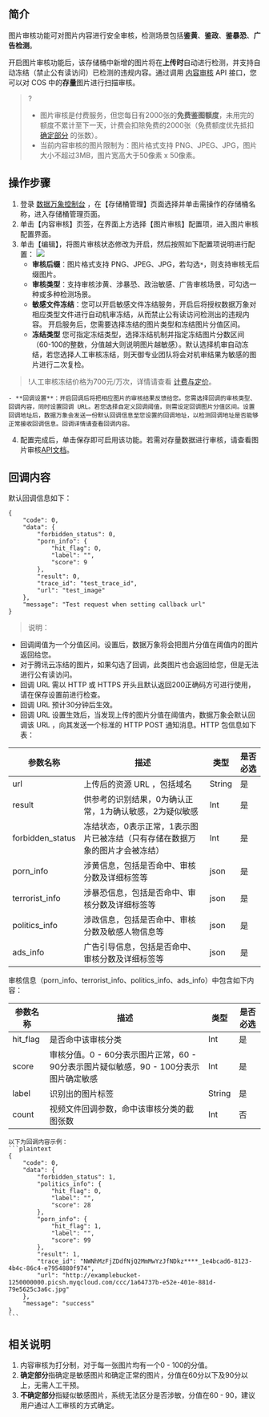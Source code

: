 ## 简介

图片审核功能可对图片内容进行安全审核，检测场景包括**鉴黄**、**鉴政**、**鉴暴恐**、**广告检测**。

开启图片审核功能后，该存储桶中新增的图片将在**上传时**自动进行检测，并支持自动冻结（禁止公有读访问）已检测的违规内容。通过调用 [内容审核](https://cloud.tencent.com/document/product/460/37318) API 接口，您可以对 COS 中的**存量**图片进行扫描审核。

>?
>
>- 图片审核是付费服务，但您每日有2000张的**免费鉴图额度**，未用完的额度不累计至下一天，计费会扣除免费的2000张（免费额度优先抵扣 [确定部分](#1) 的张数）。
>- 当前内容审核的图片限制为：图片格式支持 PNG、JPEG、JPG，图片大小不超过3MB，图片宽高大于50像素 x 50像素。

## 操作步骤

1. 登录 [数据万象控制台](https://console.cloud.tencent.com/ci) ，在【存储桶管理】页面选择并单击需操作的存储桶名称，进入存储桶管理页面。
2. 单击【内容审核】页签，在界面上方选择【图片审核】配置项，进入图片审核配置界面。
3. 单击【编辑】，将图片审核状态修改为开启，然后按照如下配置项说明进行配置：
   ![](https://main.qcloudimg.com/raw/ff82c3909fd4fd5373133a575ab71afd.png)
    - **审核后缀**：图片格式支持 PNG、JPEG、JPG，若勾选`*`，则支持审核无后缀图片。
    - **审核类型**：支持审核涉黄、涉暴恐、政治敏感、广告审核场景，可勾选一种或多种检测场景。
    - **敏感文件冻结**：您可以开启敏感文件冻结服务，开启后将授权数据万象对相应类型文件进行自动机审冻结，从而禁止公有读访问检测出的违规内容。
      开启服务后，您需要选择冻结的图片类型和冻结图片分值区间。
    - **冻结类型**
      您可指定冻结类型，选择冻结机制并指定冻结图片分数区间（60-100的整数，分值越大则说明图片越敏感）。默认选择机审自动冻结，若您选择人工审核冻结，则天御专业团队将会对机审结果为敏感的图片进行二次复检。
>!人工审核冻结价格为700元/万次，详情请查看 [计费与定价](https://cloud.tencent.com/document/product/460/6970#.E5.86.85.E5.AE.B9.E8.AF.86.E5.88.AB.E8.B4.B9.E7.94.A8)。
>
    - **回调设置**：开启回调后将把相应图片的审核结果反馈给您。您需选择回调的审核类型、回调内容，同时设置回调 URL。若您选择自定义回调阈值，则需设定回调图片分值区间。设置回调地址后，数据万象会发送一份默认回调信息至您设置的回调地址，以检测回调地址是否能够正常接收回调信息。回调详情请查看回调内容。
4. 配置完成后，单击保存即可启用该功能。若需对存量数据进行审核，请查看图片审核[API文档](https://cloud.tencent.com/document/product/460/37318)。


<span id=1>

## 回调内容
默认回调信息如下：
```plaintext
{
    "code": 0,
    "data": {
        "forbidden_status": 0,
        "porn_info": {
            "hit_flag": 0,
            "label": "",
            "score": 9
        },
        "result": 0,
        "trace_id": "test_trace_id",
        "url": "test_image"
    },
    "message": "Test request when setting callback url"
}  
```

> 说明：
 - 回调阈值为一个分值区间。设置后，数据万象将会把图片分值在阈值内的图片返回给您。
 - 对于腾讯云冻结的图片，如果勾选了回调，此类图片也会返回给您，但是无法进行公有读访问。
 - 回调 URL 需以 HTTP 或 HTTPS 开头且默认返回200正确码方可进行使用，请在保存设置前进行检查。
 - 回调 URL 预计30分钟后生效。
 - 回调 URL 设置生效后，当发现上传的图片分值在阈值内，数据万象会默认回调该 URL ，向其发送一个标准的 HTTP POST 通知消息。HTTP 包信息如下表：
 
<table>
<thead>
<tr>
<th>参数名称</th>
<th>描述</th>
<th>类型</th>
<th>是否必选</th>
</tr>
</thead>
<tbody><tr>
<td>url</td>
<td>上传后的资源 URL ，包括域名</td>
<td>String</td>
<td>是</td>
</tr>
<tr>
<td>result</td>
<td>供参考的识别结果，0为确认正常，1为确认敏感，2为疑似敏感</td>
<td>Int</td>
<td>是</td>
</tr>
<tr>
<td>forbidden_status</td>
<td>冻结状态，0表示正常，1表示图片已被冻结（只有存储在数据万象的图片才会被冻结）</td>
<td>Int</td>
<td>是</td>
</tr>
<tr>
<td>porn_info</td>
<td>涉黄信息，包括是否命中、审核分数及详细标签等</td>
<td>json</td>
<td>是</td>
</tr>
<tr>
<td>terrorist_info</td>
<td>涉暴恐信息，包括是否命中、审核分数及详细标签等</td>
<td>json</td>
<td>是</td>
</tr>
<tr>
<td>politics_info</td>
<td>涉政信息，包括是否命中、审核分数及敏感人物信息等</td>
<td>json</td>
<td>是</td>
</tr>
<tr>
<td>ads_info</td>
<td>广告引导信息，包括是否命中、审核分数及详细标签等</td>
<td>json</td>
<td>是</td>
</tr>
</tbody></table>
审核信息（porn_info、terrorist_info、politics_info、ads_info）中包含如下内容：
<table>
<thead>
<tr>
<th>参数名称</th>
<th>描述</th>
<th>类型</th>
<th>是否必选</th>
</tr>
</thead>
<tbody><tr>
<td>hit_flag</td>
<td>是否命中该审核分类</td>
<td>Int</td>
<td>是</td>
</tr>
<tr>
<td>score</td>
<td>审核分值。0 - 60分表示图片正常，60 -  90分表示图片疑似敏感，90 - 100分表示图片确定敏感</td>
<td>Int</td>
<td>是</td>
</tr>
<tr>
<td>label</td>
<td>识别出的图片标签</td>
<td>String</td>
<td>是</td>
</tr>
<tr>
<td>count</td>
<td>视频文件回调参数，命中该审核分类的截图张数</td>
<td>Int</td>
<td>否</td>
</tr>
</tbody></table>

	以下为回调内容示例：
	```plaintext
	{
		"code": 0,
		"data": {
			"forbidden_status": 1,
			"politics_info": {
				"hit_flag": 0,
				"label": "",
				"score": 28
			},
			"porn_info": {
				"hit_flag": 1,
				"label": "",
				"score": 99
			},
			"result": 1,
			"trace_id": "NWNhMzFjZDdfNjQ2MmMwYzJfNDkz****_1e4bcad6-8123-4b4c-86c4-e7954880f974",
			"url": "http://examplebucket-1250000000.picsh.myqcloud.com/ccc/1a64737b-e52e-401e-881d-79e5625c3a6c.jpg"
		},
		"message": "success"
	}
	```

## 相关说明

1. 内容审核为打分制，对于每一张图片均有一个0 - 100的分值。
2. **确定部分**指确定是敏感图片和确定正常的图片，分值在60分以下及90分以上，无需人工干预。
3. **不确定部分**指疑似敏感图片，系统无法区分是否涉敏，分值在60 - 90，建议用户通过人工审核的方式确定。
